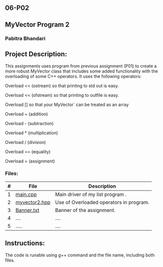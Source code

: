 ## 06-P02
## MyVector Program 2

### Pabitra Bhandari

## Project Description:

This assignments uses program from previous assignment (P01) to create a more robust MyVector class that includes some added functionality with the overloading of some C++ operators. It uses the following operators:

Overload << (ostream) so that printing to std out is easy.

Overload << (ofstream) so that printing to outfile is easy.

Overload [] so that your MyVector` can be treated as an array

Overload + (addition)

Overload - (subtraction)

Overload * (multiplication)

Overload / (division)

Overload == (equality)

Overload = (assignment)

### Files:

|   #   | File     | Description                      |
| :---: | -------- | -------------------------------- |
|   1   |[main.cpp](https://github.com/PabitraBhandari/2143-OOP-Bhandari/blob/main/Assigments/06-P02/main.cpp) | Main driver of my list program . |
|   2   | [myvector2.hpp](https://github.com/PabitraBhandari/2143-OOP-Bhandari/blob/main/Assigments/06-P02/myvector2.hpp)  | Use of Overloaded operators in program.|
| 3     | [Banner.txt](https://github.com/PabitraBhandari/2143-OOP-Bhandari/blob/main/Assigments/06-P02/Banner.txt) | Banner of the assignment.|
| 4     | .... |  ....|
 | 5 |    ..... | ....|


## Instructions:
The code is runable using g++ command and the file name, including both files.
